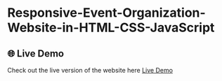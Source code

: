 # Responsive-Event-Organization-Website-in-HTML-CSS-JavaScript


## 🌐 Live Demo
Check out the live version of the website here <a href="https://rithu-event-organization-website.vercel.app" target="_blank">Live Demo</a>
